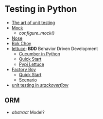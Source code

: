 # Testing in Python
* [The art of unit testing](http://artofunittesting.com/)
* [Mock](http://www.voidspace.org.uk/python/mock/mock.html)
  * *configure_mock()*
* [Nose](https://nose.readthedocs.org/en/latest/)
* [Bok Choy](http://bok-choy.readthedocs.org/en/latest/tutorial.html)
* [lettuce](http://lettuce.it/): **BDD** Behavior Driven Development
  * [Cucumber in Python](https://cukes.info/)
  * [Quick Start](http://lettuce.it/tutorial/simple.html#tutorial-simple)
  * [Pypi Lettuce](https://pypi.python.org/pypi/lettuce)
* [Factory Boy](http://factoryboy.readthedocs.org/en/latest/orms.html)
  * [Quick Start](http://factoryboy.readthedocs.org/en/latest/examples.html)
  * [Scenario](http://stackoverflow.com/questions/26155053/unit-tests-in-django-for-content-type-model)
* [unit testing in *stackoverflow*](http://stackoverflow.com/questions/652292/what-is-unit-testing-and-how-do-you-do-it)

## ORM
* *abstract* Model?